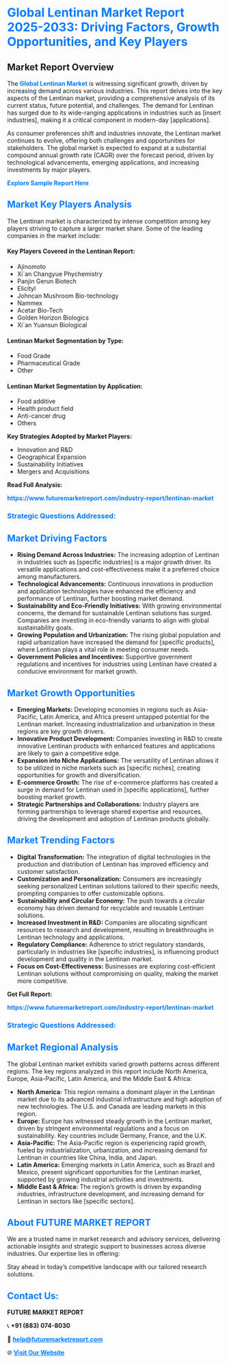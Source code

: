 <h1 style="color: #007BFF;">Global Lentinan Market Report 2025-2033: Driving Factors, Growth Opportunities, and Key Players</h1>

<section id="overview">
<h2>Market Report Overview</h2>
<p>The <a href="https://www.futuremarketreport.com/industry-report/lentinan-market" style="color: #007BFF; text-decoration: none;"><strong>Global Lentinan Market</strong></a> is witnessing significant growth, driven by increasing demand across various industries. This report delves into the key aspects of the Lentinan market, providing a comprehensive analysis of its current status, future potential, and challenges. The demand for Lentinan has surged due to its wide-ranging applications in industries such as [insert industries], making it a critical component in modern-day [applications].</p>
<p>As consumer preferences shift and industries innovate, the Lentinan market continues to evolve, offering both challenges and opportunities for stakeholders. The global market is expected to expand at a substantial compound annual growth rate (CAGR) over the forecast period, driven by technological advancements, emerging applications, and increasing investments by major players.</p>
</section>

<section id="overview">
<p><a href="https://www.futuremarketreport.com/request-sample/reportId=80092" style="color: #007BFF; text-decoration: none;"><strong>Explore Sample Report Here</strong></a></p>
</section>

<section id="key-players">
<h2 style="color: #007BFF;">Market Key Players Analysis</h2>
<p>The Lentinan market is characterized by intense competition among key players striving to capture a larger market share. Some of the leading companies in the market include:</p>
<h4>Key Players Covered in the Lentinan Report:</h4>
<ul><li>Ajinomoto</li><li>Xi`an Changyue Phychemistry</li><li>Panjin Gerun Biotech</li><li>Elicityl</li><li>Johncan Mushroom Bio-technology</li><li>Nammex</li><li>Acetar Bio-Tech</li><li>Golden Horizon Biologics</li><li>Xi`an Yuansun Biological</li></ul>
<h4>Lentinan Market Segmentation by Type:</h4>
<ul><li>Food Grade</li><li>Pharmaceutical Grade</li><li>Other</li></ul>

<h4>Lentinan Market Segmentation by Application:</h4>
<ul><li>Food additive</li><li>Health product field</li><li>Anti-cancer drug</li><li>Others</li></ul>
<p><strong>Key Strategies Adopted by Market Players:</strong></p>
<ul>
<li>Innovation and R&D</li>
<li>Geographical Expansion</li>
<li>Sustainability Initiatives</li>
<li>Mergers and Acquisitions</li>
</ul>
</section>

<section>
<p><strong>Read Full Analysis: </strong></p><a href="https://www.futuremarketreport.com/industry-report/lentinan-market" style="color: #007BFF; text-decoration: none;"><strong>https://www.futuremarketreport.com/industry-report/lentinan-market</strong></a>
<h3 style="color: #007BFF;">Strategic Questions Addressed:</h3>
</section>

<section id="driving-factors">
<h2 style="color: #007BFF;">Market Driving Factors</h2>
<ul>
<li><strong>Rising Demand Across Industries:</strong> The increasing adoption of Lentinan in industries such as [specific industries] is a major growth driver. Its versatile applications and cost-effectiveness make it a preferred choice among manufacturers.</li>
<li><strong>Technological Advancements:</strong> Continuous innovations in production and application technologies have enhanced the efficiency and performance of Lentinan, further boosting market demand.</li>
<li><strong>Sustainability and Eco-Friendly Initiatives:</strong> With growing environmental concerns, the demand for sustainable Lentinan solutions has surged. Companies are investing in eco-friendly variants to align with global sustainability goals.</li>
<li><strong>Growing Population and Urbanization:</strong> The rising global population and rapid urbanization have increased the demand for [specific products], where Lentinan plays a vital role in meeting consumer needs.</li>
<li><strong>Government Policies and Incentives:</strong> Supportive government regulations and incentives for industries using Lentinan have created a conducive environment for market growth.</li>
</ul>
</section>

<section id="growth-opportunities">
<h2 style="color: #007BFF;">Market Growth Opportunities</h2>
<ul>
<li><strong>Emerging Markets:</strong> Developing economies in regions such as Asia-Pacific, Latin America, and Africa present untapped potential for the Lentinan market. Increasing industrialization and urbanization in these regions are key growth drivers.</li>
<li><strong>Innovative Product Development:</strong> Companies investing in R&D to create innovative Lentinan products with enhanced features and applications are likely to gain a competitive edge.</li>
<li><strong>Expansion into Niche Applications:</strong> The versatility of Lentinan allows it to be utilized in niche markets such as [specific niches], creating opportunities for growth and diversification.</li>
<li><strong>E-commerce Growth:</strong> The rise of e-commerce platforms has created a surge in demand for Lentinan used in [specific applications], further boosting market growth.</li>
<li><strong>Strategic Partnerships and Collaborations:</strong> Industry players are forming partnerships to leverage shared expertise and resources, driving the development and adoption of Lentinan products globally.</li>
</ul>
</section>

<section id="trending-factors">
<h2 style="color: #007BFF;">Market Trending Factors</h2>
<ul>
<li><strong>Digital Transformation:</strong> The integration of digital technologies in the production and distribution of Lentinan has improved efficiency and customer satisfaction.</li>
<li><strong>Customization and Personalization:</strong> Consumers are increasingly seeking personalized Lentinan solutions tailored to their specific needs, prompting companies to offer customizable options.</li>
<li><strong>Sustainability and Circular Economy:</strong> The push towards a circular economy has driven demand for recyclable and reusable Lentinan solutions.</li>
<li><strong>Increased Investment in R&D:</strong> Companies are allocating significant resources to research and development, resulting in breakthroughs in Lentinan technology and applications.</li>
<li><strong>Regulatory Compliance:</strong> Adherence to strict regulatory standards, particularly in industries like [specific industries], is influencing product development and quality in the Lentinan market.</li>
<li><strong>Focus on Cost-Effectiveness:</strong> Businesses are exploring cost-efficient Lentinan solutions without compromising on quality, making the market more competitive.</li>
</ul>
</section>

<section>
<p><strong>Get Full Report: </strong></p><a href="https://www.futuremarketreport.com/industry-report/lentinan-market" style="color: #007BFF; text-decoration: none;"><strong>https://www.futuremarketreport.com/industry-report/lentinan-market</strong></a>
<h3 style="color: #007BFF;">Strategic Questions Addressed:</h3>
</section>


<section id="regional-analysis">
<h2 style="color: #007BFF;">Market Regional Analysis</h2>
<p>The global Lentinan market exhibits varied growth patterns across different regions. The key regions analyzed in this report include North America, Europe, Asia-Pacific, Latin America, and the Middle East & Africa:</p>
<ul>
<li><strong>North America:</strong> This region remains a dominant player in the Lentinan market due to its advanced industrial infrastructure and high adoption of new technologies. The U.S. and Canada are leading markets in this region.</li>
<li><strong>Europe:</strong> Europe has witnessed steady growth in the Lentinan market, driven by stringent environmental regulations and a focus on sustainability. Key countries include Germany, France, and the U.K.</li>
<li><strong>Asia-Pacific:</strong> The Asia-Pacific region is experiencing rapid growth, fueled by industrialization, urbanization, and increasing demand for Lentinan in countries like China, India, and Japan.</li>
<li><strong>Latin America:</strong> Emerging markets in Latin America, such as Brazil and Mexico, present significant opportunities for the Lentinan market, supported by growing industrial activities and investments.</li>
<li><strong>Middle East & Africa:</strong> The region’s growth is driven by expanding industries, infrastructure development, and increasing demand for Lentinan in sectors like [specific sectors].</li>
</ul>
</section>

<footer>
<h2 style="color: #007BFF;">About FUTURE MARKET REPORT</h2>
<p>We are a trusted name in market research and advisory services, delivering actionable insights and strategic support to businesses across diverse industries. Our expertise lies in offering:</p>

<p>Stay ahead in today’s competitive landscape with our tailored research solutions.</p>

<h2 style="color: #007BFF;">Contact Us:</h2>
<p><strong>FUTURE MARKET REPORT</strong></p>
<p>📞 <strong>+91 (883) 074-8030</strong></p>
<p>📧 <strong><a href="mailto:help@futuremarketreport.com" style="color: #007BFF;">help@futuremarketreport.com</a></strong></p>
<p>🌐 <strong><a href="https://www.futuremarketreport.com/" style="color: #007BFF;">Visit Our Website</a></strong></p>
</footer>